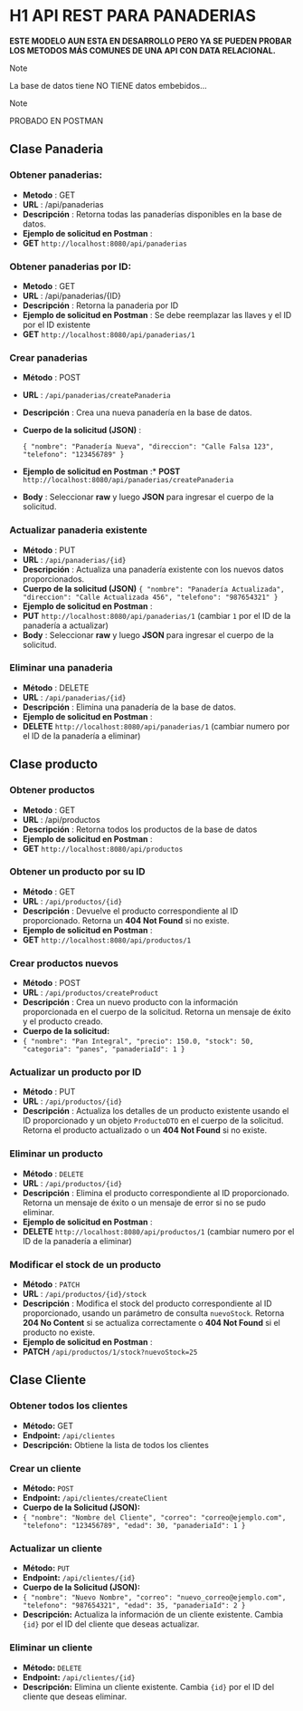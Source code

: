 # H1 API REST PARA PANADERIAS

**ESTE MODELO AUN ESTA EN DESARROLLO PERO YA SE PUEDEN PROBAR LOS METODOS MÁS COMUNES DE UNA API CON DATA RELACIONAL.**

 >[!NOTE]
 >La base de datos tiene NO TIENE datos embebidos...

>[!NOTE]
>PROBADO EN POSTMAN

## Clase Panaderia

### Obtener panaderias:

* **Metodo** : GET
* **URL** : /api/panaderias
* **Descripción** : Retorna todas las panaderías disponibles en la base de datos.
* **Ejemplo de solicitud en Postman** :
* **GET** `http://localhost:8080/api/panaderias`

### Obtener panaderias por ID:

* **Metodo** : GET
* **URL** : /api/panaderias/{ID}
* **Descripción** : Retorna la panaderia por ID
* **Ejemplo de solicitud en Postman** : Se debe reemplazar las llaves y el ID por el ID existente
* **GET** `http://localhost:8080/api/panaderias/1`

### Crear panaderias

* **Método** : POST
* **URL** : `/api/panaderias/createPanaderia`
* **Descripción** : Crea una nueva panadería en la base de datos.
* **Cuerpo de la solicitud (JSON)** :

  `{ "nombre": "Panadería Nueva", "direccion": "Calle Falsa 123", "telefono": "123456789" } `
* **Ejemplo de solicitud en Postman** :* **POST** `http://localhost:8080/api/panaderias/createPanaderia`
* **Body** : Seleccionar **raw** y luego **JSON** para ingresar el cuerpo de la solicitud.

### Actualizar panaderia existente

* **Método** : PUT
* **URL** : `/api/panaderias/{id}`
* **Descripción** : Actualiza una panadería existente con los nuevos datos proporcionados.
* **Cuerpo de la solicitud (JSON)**
  `{ "nombre": "Panadería Actualizada", "direccion": "Calle Actualizada 456", "telefono": "987654321" }`
* **Ejemplo de solicitud en Postman** :
* **PUT** `http://localhost:8080/api/panaderias/1` (cambiar `1` por el ID de la panadería a actualizar)
* **Body** : Seleccionar **raw** y luego **JSON** para ingresar el cuerpo de la solicitud.

### Eliminar una panaderia

* **Método** : DELETE
* **URL** : `/api/panaderias/{id}`
* **Descripción** : Elimina una panadería de la base de datos.
* **Ejemplo de solicitud en Postman** :
* **DELETE** `http://localhost:8080/api/panaderias/1` (cambiar numero por el ID de la panadería a eliminar)

## Clase producto

### Obtener productos

* **Metodo** : GET
* **URL** : /api/productos
* **Descripción** : Retorna todos los productos de la base de datos
* **Ejemplo de solicitud en Postman** :
* **GET** `http://localhost:8080/api/productos`

### Obtener un producto por su ID

* **Método** : GET
* **URL** : `/api/productos/{id}`
* **Descripción** : Devuelve el producto correspondiente al ID proporcionado. Retorna un **404 Not Found** si no existe.
* **Ejemplo de solicitud en Postman** :
* **GET** `http://localhost:8080/api/productos/1`

### Crear productos nuevos

* **Método** : POST
* **URL** : `/api/productos/createProduct`
* **Descripción** : Crea un nuevo producto con la información proporcionada en el cuerpo de la solicitud. Retorna un mensaje de éxito y el producto creado.
* **Cuerpo de la solicitud:**
* `{ "nombre": "Pan Integral", "precio": 150.0, "stock": 50, "categoria": "panes", "panaderiaId": 1 }`

### Actualizar un producto por ID

* **Método** : PUT
* **URL** : `/api/productos/{id}`
* **Descripción** : Actualiza los detalles de un producto existente usando el ID proporcionado y un objeto `ProductoDTO` en el cuerpo de la solicitud. Retorna el producto actualizado o un **404 Not Found** si no existe.

### Eliminar un producto

* **Método** : `DELETE`
* **URL** : `/api/productos/{id}`
* **Descripción** : Elimina el producto correspondiente al ID proporcionado. Retorna un mensaje de éxito o un mensaje de error si no se pudo eliminar.
* **Ejemplo de solicitud en Postman** :
* **DELETE** `http://localhost:8080/api/productos/1` (cambiar numero por el ID de la panadería a eliminar)

### Modificar el stock de un producto

* **Método** : `PATCH`
* **URL** : `/api/productos/{id}/stock`
* **Descripción** : Modifica el stock del producto correspondiente al ID proporcionado, usando un parámetro de consulta `nuevoStock`. Retorna **204 No Content** si se actualiza correctamente o **404 Not Found** si el producto no existe.
* **Ejemplo de solicitud en Postman** :
* **PATCH** `/api/productos/1/stock?nuevoStock=25`

## Clase Cliente

### Obtener todos los clientes

* **Método:** GET
* **Endpoint:** `/api/clientes`
* **Descripción:** Obtiene la lista de todos los clientes

### Crear un cliente

* **Método:** `POST`
* **Endpoint:** `/api/clientes/createClient`
* **Cuerpo de la Solicitud (JSON):**
* `{ "nombre": "Nombre del Cliente", "correo": "correo@ejemplo.com", "telefono": "123456789", "edad": 30, "panaderiaId": 1 }`

### Actualizar un cliente

* **Método:** `PUT`
* **Endpoint:** `/api/clientes/{id}`
* **Cuerpo de la Solicitud (JSON):**
* `{ "nombre": "Nuevo Nombre", "correo": "nuevo_correo@ejemplo.com", "telefono": "987654321", "edad": 35, "panaderiaId": 2 }`
* **Descripción:** Actualiza la información de un cliente existente. Cambia `{id}` por el ID del cliente que deseas actualizar.

### Eliminar un cliente

* **Método:** `DELETE`
* **Endpoint:** `/api/clientes/{id}`
* **Descripción:** Elimina un cliente existente. Cambia `{id}` por el ID del cliente que deseas eliminar.
